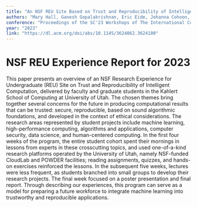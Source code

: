 ```yaml
---
title: "An NSF REU Site Based on Trust and Reproducibility of Intelligent Computation: Experience Report"
authors: "Mary Hall, Ganesh Gopalakrishnan, Eric Eide, Johanna Cohoon, Jeff Phillips, Mu Zhang, Shireen Elhabian, Aditya Bhaskara, Harvey Dam, Artem Yadrov, Tushar Kataria, Amir Mohammad Tavakkoli, Sameeran Joshi, Mokshagna Sai Teja Karanam"
conference: "Proceedings of the SC'23 Workshops of The International Conference on High Performance Computing, Network, Storage, and Analysis"
year: "2023"
link: "https://dl.acm.org/doi/abs/10.1145/3624062.3624100"
---
```


# NSF REU Experience Report for 2023

This paper presents an overview of an NSF Research Experience for Undergraduate (REU) Site on Trust and Reproducibility of Intelligent Computation, delivered by faculty and graduate students in the Kahlert School of Computing at University of Utah. The chosen themes bring together several concerns for the future in producing computational results that can be trusted: secure, reproducible, based on sound algorithmic foundations, and developed in the context of ethical considerations. The research areas represented by student projects include machine learning, high-performance computing, algorithms and applications, computer security, data science, and human-centered computing. In the first four weeks of the program, the entire student cohort spent their mornings in lessons from experts in these crosscutting topics, and used one-of-a-kind research platforms operated by the University of Utah, namely NSF-funded CloudLab and POWDER facilities; reading assignments, quizzes, and hands-on exercises reinforced the lessons. In the subsequent five weeks, lectures were less frequent, as students branched into small groups to develop their research projects. The final week focused on a poster presentation and final report. Through describing our experiences, this program can serve as a model for preparing a future workforce to integrate machine learning into trustworthy and reproducible applications.
